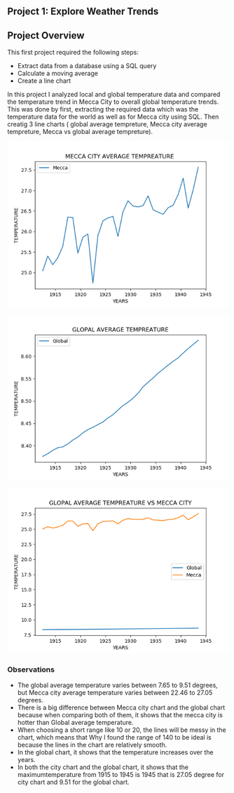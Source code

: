 ## Project 1: Explore Weather Trends

## Project Overview

This first project required the following steps:
* Extract data from a database using a SQL query
* Calculate a moving average
* Create a line chart 

In this project I analyzed local and global temperature data and compared the temperature trend in Mecca City to overall global temperature trends.
This was done by first, extracting the required data which was the temperature data for the world as well as for Mecca city using SQL. 
Then creatig 3 line charts (  global average tempreture, Mecca city average tempreture, Mecca vs global average tempreture).

![Mecca Weather Trend](https://github.com/amonah1993/Data-Analyst-Nanodegree/blob/main/Explore%20Weather%20Trends/unnamed-16.png)

![Mecca Weather Trend](https://github.com/amonah1993/Data-Analyst-Nanodegree/blob/main/Explore%20Weather%20Trends/unnamed-18.png)

![Mecca Weather Trend](https://github.com/amonah1993/Data-Analyst-Nanodegree/blob/main/Explore%20Weather%20Trends/unnamed-17.png)


### Observations

* The global average temperature varies between 7.65 to 9.51 degrees, but Mecca city average temperature varies between 22.46 to 27.05 degrees.
* There is a big difference between Mecca city chart and the global chart because when comparing both of them, it shows that the mecca city is hotter than Global average temperature.
* When choosing a short range like 10 or 20, the lines will be messy in the chart, which means that Why I found the range of 140 to be ideal is because the lines in the chart are relatively smooth.
* In the global chart, it shows that the temperature increases over the years.
* In both the city chart and the global chart, it shows that the maximumtemperature from 1915 to 1945 is 1945 that is 27.05 degree for city chart and 9.51 for the global chart.
